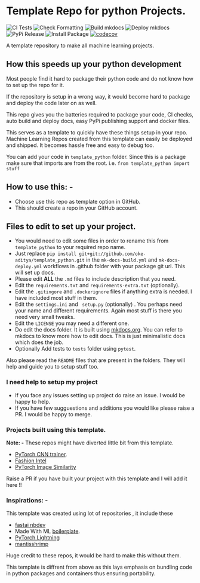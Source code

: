 # Template Repo for python Projects.

![CI Tests](https://github.com/oke-aditya/template_python/workflows/CI%20Tests/badge.svg)
![Check Formatting](https://github.com/oke-aditya/template_python/workflows/Check%20Formatting/badge.svg)
![Build mkdocs](https://github.com/oke-aditya/template_python/workflows/Build%20mkdocs/badge.svg)
![Deploy mkdocs](https://github.com/oke-aditya/template_python/workflows/Deploy%20mkdocs/badge.svg)
![PyPi Release](https://github.com/oke-aditya/template_python/workflows/PyPi%20Release/badge.svg)
![Install Package](https://github.com/oke-aditya/template_python/workflows/Install%20Package/badge.svg)
[![codecov](https://codecov.io/gh/oke-aditya/template_python/branch/master/graph/badge.svg)](https://codecov.io/gh/oke-aditya/template_python)


A template repository to make all machine learning projects.

## How this speeds up your python development

Most people find it hard to package their python code and do not know how to set up the repo for it.


If the repository is setup in a wrong way, it would become hard to package and deploy the code later on as well.


This repo gives you the batteries required to package your code, CI checks, auto build and deploy docs,
easy PyPi publishing support and docker files.


This serves as a template to quickly have these things setup in your repo.
Machine Learning Repos created from this template can easily be deployed and shipped. It becomes hassle free and easy to debug too.

You can add your code in `template_python` folder. Since this is a package make sure that imports are
from the root. i.e. `from template_python import stuff`


## How to use this: -

- Choose use this repo as template option in GitHub.
- This should create a repo in your GitHub account.

## Files to edit to set up your project.

- You would need to edit some files in order to rename this from `template_python` to your required repo name.
- Just replace `pip install git+git://github.com/oke-aditya/template_python.git` in the `mk-docs-build.yml` and `mk-docs-deploy.yml` workflows in .github folder with your package git url. This will set up docs.
- Please edit **ALL** the `.md` files to include description that you need.
- Edit the `requirements.txt` and `requirements-extra.txt` (optionally).
- Edit the `.gitingore` and `.dockerignore` files if anything extra is needed. I have included most stuff in them.
- Edit the `settings.ini` and ` setup.py` (optionally) . You perhaps need your name and different requirements. Again most stuff is there you need very small tweaks.
- Edit the `LICENSE` you may need a different one.
- Do edit the docs folder. It is built using [mkdocs.org](https://www.mkdocs.org). You can refer to mkdocs to know more how to edit docs. This is just minimalistic docs which does the job.
- Optionally Add tests to `tests` folder using `pytest`.

Also please read the `README` files that are present in the folders. They will help and guide you to setup stuff too.

### I need help to setup my project
- If you face any issues setting up project do raise an issue. I would be happy to help.
- If you have few sugguestions and additions you would like please raise a PR. I would be happy to merge.

### Projects built using this template.
**Note: -** These repos might have diverted little bit from this template.

- [PyTorch CNN trainer](https://github.com/oke-aditya/pytorch_cnn_trainer.git).
- [Fashion Intel](https://github.com/oke-aditya/fashion_intel)
- [PyTorch Image Similarity](https://github.com/oke-aditya/image_similarity)

Raise a PR if you have built your project with this template and I will add it here !!

### Inspirations: -
This template was created using lot of repositories , it include these
- [fastai nbdev](https://github.com/fastai/nbdev_template)
-  Made With ML [boilerplate](https://github.com/madewithml/boilerplate).
- [PyTorch Lightning](https://github.com/PyTorchLightning/pytorch-lightning)
- [mantisshrimp](https://github.com/airctic/mantisshrimp)

Huge credit to these repos, it would be hard to make this without them.

This template is diffrent from above as this lays emphasis on bundling code in python packages and containers thus ensuring portability.


